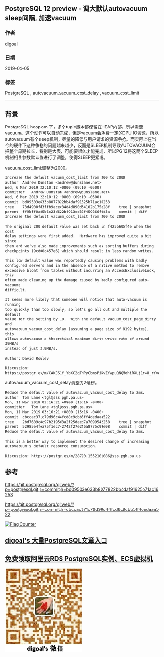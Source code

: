 ## PostgreSQL 12 preview - 调大默认autovacuum sleep间隔, 加速vacuum  
                                                                                                
### 作者                                                                                                
digoal                                                                                                
                                                                                                
### 日期                                                                                                
2019-04-05                                                                                                
                                                                                                
### 标签                                                                                                
PostgreSQL , autovacuum_vacuum_cost_delay , vacuum_cost_limit    
               
----                                                                                          
                                                                                            
## 背景                                                          
PostgreSQL heap am 下，多个tuple版本都保留在HEAP内部，所以需要vacuum。这个动作可以自动完成，但是vacuum会耗费一定的CPU IO资源，所以autovacuum有个sleep机制，尽量的降低与用户请求的资源争抢。而实际上在当今的硬件下这种争抢的问题越来越少，反而是SLEEP机制导致AUTOVACUUM会把整个周期拉长，特别是大表，可能要很久才能完成，所以PG 12将这两个SLEEP机制相关参数默认值进行了调整，使得SLEEP更紧凑。  
  
vacuum_cost_limit调整为2000。  
  
```  
Increase the default vacuum_cost_limit from 200 to 2000  
author	Andrew Dunstan <andrew@dunslane.net>	  
Wed, 6 Mar 2019 22:10:12 +0800 (09:10 -0500)  
committer	Andrew Dunstan <andrew@dunslane.net>	  
Wed, 6 Mar 2019 22:10:12 +0800 (09:10 -0500)  
commit	bd09503e633b8077822bb4daf91625b71ac16253  
tree	73d4900fd3ffb9acec34d4d890d34102b175e28f	tree | snapshot  
parent	ff9bff0a85b6c23d622b4913ed38f459866f0d3a	commit | diff  
Increase the default vacuum_cost_limit from 200 to 2000  
  
The original 200 default value was set back in f425b605f4e when the cost  
delay settings were first added.  Hardware has improved quite a bit since  
then and we've also made improvements such as sorting buffers during  
checkpoints (9cd00c457e6) which should result in less random writes.  
  
This low default value was reportedly causing problems with badly  
configured servers and in the absence of a native method to remove  
excessive bloat from tables without incurring an AccessExclusiveLock, this  
often made cleaning up the damage caused by badly configured auto-vacuums  
difficult.  
  
It seems more likely that someone will notice that auto-vacuum is running  
too quickly than too slowly, so let's go all out and multiple the default  
value for the setting by 10.  With the default vacuum_cost_page_dirty and  
autovacuum_vacuum_cost_delay (assuming a page size of 8192 bytes), this  
allows autovacuum a theoretical maximum dirty write rate of around 39MB/s  
instead of just 3.9MB/s.  
  
Author: David Rowley  
  
Discussion: https://postgr.es/m/CAKJS1f_YbXC2qTMPyCbmsPiKvZYwpuQNQMohiRXLj1r=8_rYvw@mail.gmail.com  
```  
  
autovacuum_vacuum_cost_delay调整为2毫秒。  
  
```  
Reduce the default value of autovacuum_vacuum_cost_delay to 2ms.  
author	Tom Lane <tgl@sss.pgh.pa.us>	  
Mon, 11 Mar 2019 03:16:21 +0800 (15:16 -0400)  
committer	Tom Lane <tgl@sss.pgh.pa.us>	  
Mon, 11 Mar 2019 03:16:21 +0800 (15:16 -0400)  
commit	cbccac371c79d96c44fcd8c9cbb5ff4dedaaa522  
tree	2bd7609c8c97b2195d3a2f25deed7a7099542258	tree | snapshot  
parent	52985e4fea75f1ec742742f27e246a8775c99e08	commit | diff  
Reduce the default value of autovacuum_vacuum_cost_delay to 2ms.  
  
This is a better way to implement the desired change of increasing  
autovacuum's default resource consumption.  
  
Discussion: https://postgr.es/m/28720.1552101086@sss.pgh.pa.us  
```  
  
## 参考  
https://git.postgresql.org/gitweb/?p=postgresql.git;a=commit;h=bd09503e633b8077822bb4daf91625b71ac16253  
  
https://git.postgresql.org/gitweb/?p=postgresql.git;a=commit;h=cbccac371c79d96c44fcd8c9cbb5ff4dedaaa522  
    
  
<a rel="nofollow" href="http://info.flagcounter.com/h9V1"  ><img src="http://s03.flagcounter.com/count/h9V1/bg_FFFFFF/txt_000000/border_CCCCCC/columns_2/maxflags_12/viewers_0/labels_0/pageviews_0/flags_0/"  alt="Flag Counter"  border="0"  ></a>  
  
  
## [digoal's 大量PostgreSQL文章入口](https://github.com/digoal/blog/blob/master/README.md "22709685feb7cab07d30f30387f0a9ae")
  
  
## [免费领取阿里云RDS PostgreSQL实例、ECS虚拟机](https://free.aliyun.com/ "57258f76c37864c6e6d23383d05714ea")
  
  
![digoal's weixin](../pic/digoal_weixin.jpg "f7ad92eeba24523fd47a6e1a0e691b59")
  

